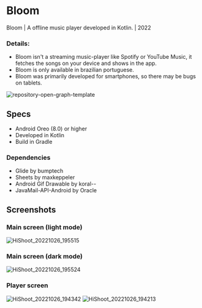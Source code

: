 # Bloom
Bloom | A offline music player developed in Kotlin. | 2022

### Details:
- Bloom isn't a streaming music-player like Spotify or YouTube Music, it fetches the songs on your device and shows in the app.
- Bloom is only available in brazilian portuguese.
- Bloom was primarily developed for smartphones, so there may be bugs on tablets.

![repository-open-graph-template](https://user-images.githubusercontent.com/64261696/195580109-4c24b030-23e5-4f40-8ee8-a433a18dac97.png)

## Specs
- Android Oreo (8.0) or higher
- Developed in Kotlin
- Build in Gradle

### Dependencies
- Glide by bumptech
- Sheets by maxkeppeler
- Android Gif Drawable by koral--
- JavaMail-API-Android by Oracle

## Screenshots
### Main screen (light mode)
![HiShoot_20221026_195515](https://user-images.githubusercontent.com/64261696/198155810-45becc28-40a7-4dab-bf39-dde5c446f6e5.png)

### Main screen (dark mode)
![HiShoot_20221026_195524](https://user-images.githubusercontent.com/64261696/198156034-3b4f15ae-d627-4c98-aa87-428fcb69eef9.png)

### Player screen
![HiShoot_20221026_194342](https://user-images.githubusercontent.com/64261696/198156143-f815177b-9656-46b9-a3c4-66b1aee7488d.png) 
![HiShoot_20221026_194213](https://user-images.githubusercontent.com/64261696/198156247-974edf71-70ad-41b0-a579-08bd4270351b.png)
